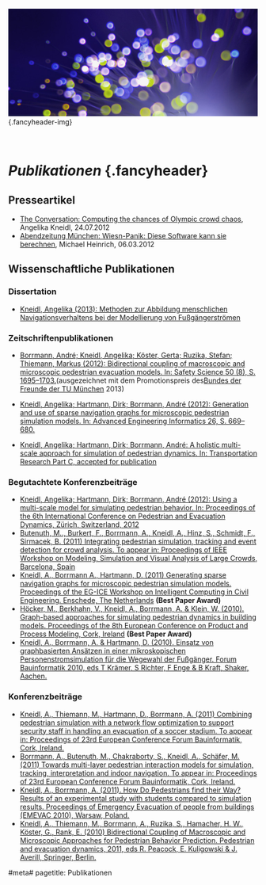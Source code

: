 ![](/img/accurate-bild-3.jpg) {.fancyheader-img}
# *<br />Publikationen* {.fancyheader}

## Presseartikel

- [The Conversation: Computing the chances of Olympic crowd chaos](http://theconversation.com/computing-the-chances-of-olympic-crowd-chaos-8066), Angelika Kneidl, 24.07.2012
- [Abendzeitung München: Wiesn-Panik: Diese Software kann sie berechnen](http://www.abendzeitung-muenchen.de/inhalt.simulation-wiesn-panik-diese-software-kann-sie-berechnen.2d7d8ded-1957-4507-b484-38a55c0651d9.html), Michael Heinrich, 06.03.2012


## Wissenschaftliche Publikationen

### Dissertation

- [Kneidl, Angelika (2013): Methoden zur Abbildung menschlichen Navigationsverhaltens bei der Modellierung von Fußgängerströmen](http://nbn-resolving.de/urn/resolver.pl?urn:nbn:de:bvb:91-diss-20130604-1131501-0-3)

### Zeitschriftenpublikationen

- [Borrmann, André; Kneidl, Angelika; Köster, Gerta; Ruzika, Stefan; Thiemann, Markus (2012): Bidirectional coupling of macroscopic and microscopic pedestrian evacuation models. In: Safety Science 50 (8), S. 1695–1703.](http://www.cms.bgu.tum.de/publications/paper_Kneidl_PED2010.pdf)(ausgezeichnet mit dem Promotionspreis des[Bundes der Freunde der TU München](http://www.bund-der-freunde.tum.de/index.php?id=125) 2013)


- [Kneidl, Angelika; Hartmann, Dirk; Borrmann, André (2012): Generation and use of sparse navigation graphs for microscopic pedestrian simulation models. In: Advanced Engineering Informatics 26, S. 669–680.](http://www.cms.bgu.tum.de/publications/Paper_Kneidl_EG-ICE_2011.pdf)
- [Kneidl, Angelika; Hartmann, Dirk; Borrmann, André: A holistic multi-scale approach for simulation of pedestrian dynamics. In: Transportation Research Part C, accepted for publication](http://www.cms.bgu.tum.de/publications/Kneidl_2013_TRC.pdf)


### Begutachtete Konferenzbeiträge


- [Kneidl, Angelika; Hartmann, Dirk; Borrmann, André (2012): Using a multi-scale model for simulating pedestrian behavior. In: Proceedings of the 6th International Conference on Pedestrian and Evacuation Dynamics, Zürich, Switzerland, 2012](http://www.cms.bgu.tum.de/publications/Kneidl_2012_FBI.pdf)
- [Butenuth, M.., Burkert, F., Borrmann, A., Kneidl, A., Hinz, S., Schmidt, F., Sirmacek, B. (2011) Integrating pedestrian simulation, tracking and event detection for crowd analysis. To appear in: Proceedings of IEEE Workshop on Modeling, Simulation and Visual Analysis of Large Crowds, Barcelona, Spain](http://www.cms.bgu.tum.de/publications/2011_Butenuth_ICCV.pdf)
- [Kneidl, A., Borrmann A., Hartmann, D. (2011) Generating sparse navigation graphs for microscopic pedestrian simulation models. Proceedings of the EG-ICE Workshop on Intelligent Computing in Civil Engineering. Enschede, The Netherlands](http://www.cms.bgu.tum.de/publications/Paper_Kneidl_EG-ICE_2011.pdf) **(Best Paper Award)**
- [Höcker, M., Berkhahn, V., Kneidl, A., Borrmann, A. & Klein, W. (2010). Graph-based approaches for simulating pedestrian dynamics in building models. Proceedings of the 8th European Conference on Product and Process Modeling, Cork, Ireland](http://www.cms.bgu.tum.de/publications/paper_Hoecker_ECPPM2010.pdf) **(Best Paper Award)**
- [Kneidl, A., Borrmann, A. & Hartmann, D. (2010). Einsatz von graphbasierten Ansätzen in einer mikroskopischen Personenstromsimulation für die Wegewahl der Fußgänger. Forum Bauinformatik 2010, eds T Krämer, S Richter, F Enge & B Kraft, Shaker, Aachen.](http://www.cie.bv.tum.de/publications/proceedings/20102909_Kneidl_et_al_FBI.pdf)


### Konferenzbeiträge


- [Kneidl, A., Thiemann, M., Hartmann, D., Borrmann, A. (2011) Combining pedestrian simulation with a network flow optimization to support security staff in handling an evacuation of a soccer stadium. To appear in: Proceedings of 23rd European Conference Forum Bauinformatik, Cork, Ireland.](http://www.cms.bgu.tum.de/publications/Kneidl_2011_FBI.pdf)
- [Borrmann, A., Butenuth, M., Chakraborty, S., Kneidl, A., Schäfer, M. (2011) Towards multi-layer pedestrian interaction models for simulation, tracking, interpretation and indoor navigation. To appear in: Proceedings of 23rd European Conference Forum Bauinformatik, Cork, Ireland.](http://www.cms.bgu.tum.de/publications/Borrmann_2011_FBI.pdf)
- [Kneidl, A., Borrmann, A. (2011). How Do Pedestrians find their Way? Results of an experimental study with students compared to simulation results. Proceedings of Emergency Evacuation of people from buildings (EMEVAC 2010), Warsaw, Poland.](http://www.cms.bgu.tum.de/publications/Paper_Kneidl_EMEVAC_2011.pdf)
- [Kneidl, A., Thiemann, M., Borrmann, A., Ruzika, S., Hamacher, H. W., Köster, G., Rank, E. (2010) Bidirectional Coupling of Macroscopic and Microscopic Approaches for Pedestrian Behavior Prediction. Pedestrian and evacuation dynamics, 2011, eds R. Peacock, E. Kuligowski & J. Averill, Springer, Berlin.](http://www.cms.bgu.tum.de/publications/paper_Kneidl_PED2010.pdf)


#meta#
pagetitle: Publikationen

